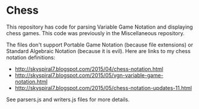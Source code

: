 Chess
=====
This repository has code for parsing Variable Game Notation and displaying chess games.
This code was previously in the Miscellaneous repository.

The files don't support Portable Game Notation (because file extensions) or Standard Algebraic Notation (because it is evil).
Here are links to my chess notation definitions:

* http://skyspiral7.blogspot.com/2015/04/chess-notation.html
* http://skyspiral7.blogspot.com/2015/05/vgn-variable-game-notation.html
* http://skyspiral7.blogspot.com/2015/05/chess-notation-updates-11.html

See parsers.js and writers.js files for more details.
